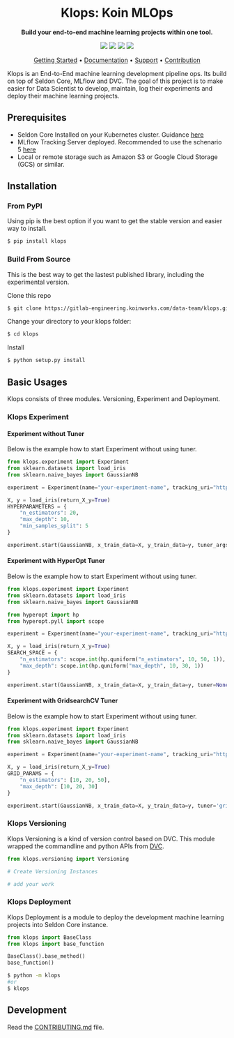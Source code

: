 
<h1 align="center">
    Klops: Koin MLOps
</h1>

<p align="center">
    <strong>Build your end-to-end machine learning projects within one tool.</strong>
</p>

<p align="center">
    <a href="#" title="PyPi Version"><img src="https://img.shields.io/badge/PyPi-v.0.4.8-blue"></a>
    <a href="#" title="Python Version"><img src="https://img.shields.io/badge/Python-3.6%2B-green"></a>
    <!-- <a href="https://www.codacy.com/gh/ml-tooling/lazydocs/dashboard" title="Codacy Analysis"><img src="https://app.codacy.com/project/badge/Grade/1c8ad486ce9547b6b713cce7ca1d1ec3"></a> -->
    <!-- <a href="" title="Build status"><img src="https://img.shields.io/github/workflow/status/ml-tooling/lazydocs/build-pipeline?style=flat"></a> -->
    <a href="#" title="Project License"><img src="https://img.shields.io/badge/License-MIT-green.svg?style=flat"></a>
    <!-- <a href="https://gitter.im/ml-tooling/lazydocs" title="Chat on Gitter"><img src="https://badges.gitter.im/ml-tooling/lazydocs.svg"></a> -->
    <a href="https://twitter.com/mltooling" title="ML Tooling on Twitter"><img src="https://img.shields.io/twitter/follow/mltooling.svg?label=follow&style=social"></a>
</p>

<p align="center">
  <a href="#installation">Getting Started</a> •
  <a href="/docs">Documentation</a> •
  <a href="#support--feedback">Support</a> •
  <a href="#development">Contribution</a>
  <!-- <a href="https://github.com/ml-tooling/lazydocs/releases">Changelog</a> -->
</p>

Klops is an End-to-End machine learning development pipeline ops. Its build on top of Seldon Core, MLflow and DVC. The goal of this project is to make easier for Data Scientist to develop, maintain, log their experiments and deploy their machine learning projects.  

## Prerequisites  
- Seldon Core Installed on your Kubernetes cluster. Guidance [here](https://docs.seldon.io/projects/seldon-core/en/latest/workflow/install.html)  
- MLflow Tracking Server deployed. Recommended to use the schenario 5  [here](https://www.mlflow.org/docs/latest/tracking.html#scenario-5-mlflow-tracking-server-enabled-with-proxied-artifact-storage-access)  
- Local or remote storage such as Amazon S3 or Google Cloud Storage (GCS) or similar.

## Installation  
### From PyPI
Using pip is the best option if you want to get the stable version and easier way to install.
```bash
$ pip install klops
```
### Build From Source  
This is the best way to get the lastest published library, including the experimental version.

Clone this repo  
```bash
$ git clone https://gitlab-engineering.koinworks.com/data-team/klops.git
```  
Change your directory to your klops folder:  
```bash
$ cd klops
```  
Install
```bash
$ python setup.py install
```

## Basic Usages 
Klops consists of three modules. Versioning, Experiment and Deployment.

### Klops Experiment  
#### Experiment without Tuner  
Below is the example how to start Experiment without using tuner.
```py
from klops.experiment import Experiment
from sklearn.datasets import load_iris
from sklearn.naive_bayes import GaussianNB

experiment = Experiment(name="your-experiment-name", tracking_uri="http://<your-mlflow-host>:<port>")

X, y = load_iris(return_X_y=True)
HYPERPARAMETERS = {
    "n_estimators": 20,
    "max_depth": 10,
    "min_samples_split": 5
}

experiment.start(GaussianNB, x_train_data=X, y_train_data=y, tuner_args=HYPERPARAMETERS)
```
#### Experiment with HyperOpt Tuner  
Below is the example how to start Experiment without using tuner.
```py
from klops.experiment import Experiment
from sklearn.datasets import load_iris
from sklearn.naive_bayes import GaussianNB

from hyperopt import hp
from hyperopt.pyll import scope

experiment = Experiment(name="your-experiment-name", tracking_uri="http://<your-mlflow-host>:<port>")

X, y = load_iris(return_X_y=True)
SEARCH_SPACE = {
    "n_estimators": scope.int(hp.quniform("n_estimators", 10, 50, 1)),
    "max_depth": scope.int(hp.quniform("max_depth", 10, 30, 1))
}

experiment.start(GaussianNB, x_train_data=X, y_train_data=y, tuner=None, tuner_args=SEARCH_SPACE)
```
#### Experiment with GridsearchCV Tuner  
Below is the example how to start Experiment without using tuner.
```py
from klops.experiment import Experiment
from sklearn.datasets import load_iris
from sklearn.naive_bayes import GaussianNB

experiment = Experiment(name="your-experiment-name", tracking_uri="http://<your-mlflow-host>:<port>")

X, y = load_iris(return_X_y=True)
GRID_PARAMS = {
    "n_estimators": [10, 20, 50],
    "max_depth": [10, 20, 30]
}

experiment.start(GaussianNB, x_train_data=X, y_train_data=y, tuner='gridsearch', tuner_args=GRID_PARAMS)
```
### Klops Versioning  
Klops Versioning is a kind of version control based on DVC. This module wrapped the commandline and python APIs from [DVC](https://dvc.org).
```py
from klops.versioning import Versioning

# Create Versioning Instances

# add your work

```

### Klops Deployment  
Klops Deployment is a module to deploy the development machine learning projects into Seldon Core instance. 

```py
from klops import BaseClass
from klops import base_function

BaseClass().base_method()
base_function()
```

```bash
$ python -m klops
#or
$ klops
```

## Development

Read the [CONTRIBUTING.md](CONTRIBUTING.md) file.
